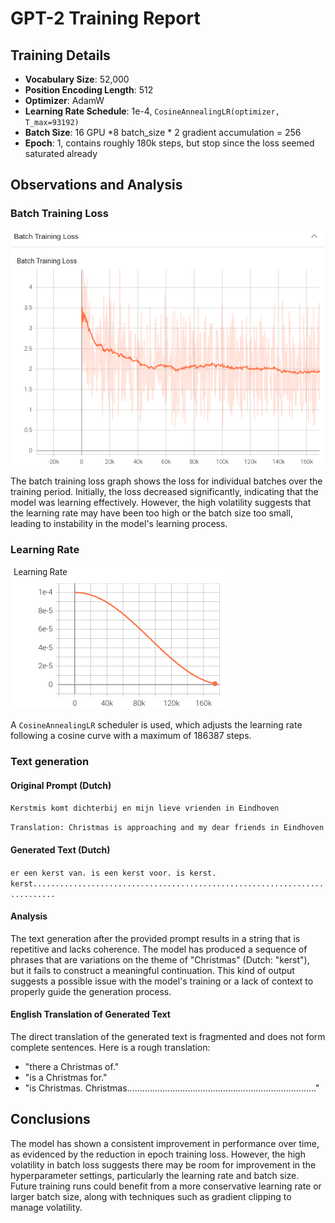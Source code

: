 # GPT-2 Training Report

## Training Details

- **Vocabulary Size**: 52,000
- **Position Encoding Length**: 512
- **Optimizer**: AdamW
- **Learning Rate Schedule**: 1e-4, `CosineAnnealingLR(optimizer, T_max=93192)`
- **Batch Size**: 16 GPU *8 batch_size * 2 gradient accumulation = 256
- **Epoch**: 1, contains roughly 180k steps, but stop since the loss seemed saturated already

## Observations and Analysis

### Batch Training Loss

![Batch Training Loss](batch.png)

The batch training loss graph shows the loss for individual batches over the training period. Initially, the loss decreased significantly, indicating that the model was learning effectively. However, the high volatility suggests that the learning rate may have been too high or the batch size too small, leading to instability in the model's learning process.

### Learning Rate

![Learning Rate](lr.png)

A `CosineAnnealingLR` scheduler is used, which adjusts the learning rate following a cosine curve with a maximum of 186387 steps.

### Text generation
#### Original Prompt (Dutch)

`Kerstmis komt dichterbij en mijn lieve vrienden in Eindhoven`

`Translation: Christmas is approaching and my dear friends in Eindhoven`
#### Generated Text (Dutch)

`er een kerst van. is een kerst voor. is kerst. kerst...........................................................................`

#### Analysis

The text generation after the provided prompt results in a string that is repetitive and lacks coherence. The model has produced a sequence of phrases that are variations on the theme of "Christmas" (Dutch: "kerst"), but it fails to construct a meaningful continuation. This kind of output suggests a possible issue with the model's training or a lack of context to properly guide the generation process.

#### English Translation of Generated Text

The direct translation of the generated text is fragmented and does not form complete sentences. Here is a rough translation:
- "there a Christmas of."
- "is a Christmas for."
- "is Christmas. Christmas..........................................................................."


## Conclusions

The model has shown a consistent improvement in performance over time, as evidenced by the reduction in epoch training loss. However, the high volatility in batch loss suggests there may be room for improvement in the hyperparameter settings, particularly the learning rate and batch size. Future training runs could benefit from a more conservative learning rate or larger batch size, along with techniques such as gradient clipping to manage volatility.

